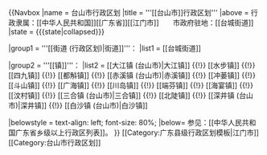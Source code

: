 {{Navbox
|name = 台山市行政区划
|title = '''[[台山市]]行政区划'''
|above = 行政隶属：[[中华人民共和国]][[广东省]][[江门市]]　　市政府驻地：[[台城街道]]
|state = {{{state<includeonly>|collapsed</includeonly>}}}

|group1 = '''[[街道 (行政区划)|街道]]'''：
|list1 = [[台城街道]]

|group2 = '''[[镇]]'''：
|list2 = [[大江镇 (台山市)|大江镇]] {{!}} [[水步镇]] {{!}} [[四九镇]] {{!}} [[都斛镇]] {{!}} [[赤溪镇 (台山市)|赤溪镇]] {{!}} [[冲蒌镇]] {{!}} [[斗山镇]] {{!}} [[广海镇]] {{!}} [[川岛镇]] {{!}} [[端芬镇]] {{!}} [[海宴镇]] {{!}} [[汶村镇]] {{!}} [[三合镇 (台山市)|三合镇]] {{!}} [[北陡镇]] {{!}} [[深井镇 (台山市)|深井镇]] {{!}} [[白沙镇 (台山市)|白沙镇]]

|belowstyle = text-align: left; font-size: 80%;
|below= 参见：[[中华人民共和国广东省乡级以上行政区列表]]。
}}<noinclude>
[[Category:广东县级行政区划模板|江门市]]
[[Category:台山市行政区划]]
</noinclude>